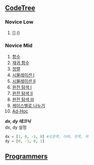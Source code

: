 ## [CodeTree](https://www.codetree.ai/missions)

### Novice Low

1. [].()

### Novice Mid

1. [함수]()
2. [재귀 함수]()
3. [정렬]()
4. [시물레이션 I]()
5. [시뮬레이션 II]()
6. [완전 탐색 I]()
7. [완전 탐색 II]()
8. [완전 탐색 III]()
9. [케이스별로 나누기]()
10. [Ad-Hoc]()

__*dx, dy 테크닉*__<br>
dx, dy 설정<br>
``` python
dx = [1, 0, -1, 0] #오른쪽, 아래, 왼쪽, 위
dy = [0, -1, 0, 1]
```

## [Programmers](https://programmers.co.kr/learn/challenges)
